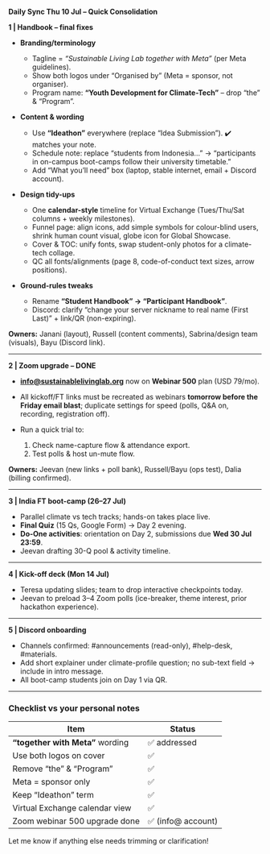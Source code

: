**Daily Sync Thu 10 Jul – Quick Consolidation**

**1 | Handbook – final fixes**

* **Branding/terminology**

  * Tagline = *“Sustainable Living Lab together with Meta”* (per Meta guidelines).
  * Show both logos under “Organised by” (Meta = sponsor, not organiser).
  * Program name: **“Youth Development for Climate-Tech”** – drop “the” & “Program”.
* **Content & wording**

  * Use **“Ideathon”** everywhere (replace “Idea Submission”). ✔️ matches your note.
  * Schedule note: replace “students from Indonesia…” → “participants in on-campus boot-camps follow their university timetable.”
  * Add “What you’ll need” box (laptop, stable internet, email + Discord account).
* **Design tidy-ups**

  * One **calendar-style** timeline for Virtual Exchange (Tues/Thu/Sat columns + weekly milestones).
  * Funnel page: align icons, add simple symbols for colour-blind users, shrink human count visual, globe icon for Global Showcase.
  * Cover & TOC: unify fonts, swap student-only photos for a climate-tech collage.
  * QC all fonts/alignments (page 8, code-of-conduct text sizes, arrow positions).
* **Ground-rules tweaks**

  * Rename **“Student Handbook” → “Participant Handbook”**.
  * Discord: clarify “change your server nickname to real name (First Last)” + link/QR (non-expiring).

**Owners:** Janani (layout), Russell (content comments), Sabrina/design team (visuals), Bayu (Discord link).

---

**2 | Zoom upgrade – DONE**

* **[info@sustainablelivinglab.org](mailto:info@sustainablelivinglab.org)** now on **Webinar 500** plan (USD 79/mo).
* All kickoff/FT links must be recreated as webinars **tomorrow before the Friday email blast**; duplicate settings for speed (polls, Q\&A on, recording, registration off).
* Run a quick trial to:

  1. Check name-capture flow & attendance export.
  2. Test polls & host un-mute flow.

**Owners:** Jeevan (new links + poll bank), Russell/Bayu (ops test), Dalia (billing confirmed).

---

**3 | India FT boot-camp (26–27 Jul)**

* Parallel climate vs tech tracks; hands-on takes place live.
* **Final Quiz** (15 Qs, Google Form) → Day 2 evening.
* **Do-One activities**: orientation on Day 2, submissions due **Wed 30 Jul 23:59**.
* Jeevan drafting 30-Q pool & activity timeline.

---

**4 | Kick-off deck (Mon 14 Jul)**

* Teresa updating slides; team to drop interactive checkpoints today.
* Jeevan to preload 3–4 Zoom polls (ice-breaker, theme interest, prior hackathon experience).

---

**5 | Discord onboarding**

* Channels confirmed: #announcements (read-only), #help-desk, #materials.
* Add short explainer under climate-profile question; no sub-text field → include in intro message.
* All boot-camp students join on Day 1 via QR.

---

### Checklist vs your personal notes

| Item                             | Status            |
| -------------------------------- | ----------------- |
| **“together with Meta”** wording | ✅ addressed       |
| Use both logos on cover          | ✅                 |
| Remove “the” & “Program”         | ✅                 |
| Meta = sponsor only              | ✅                 |
| Keep “Ideathon” term             | ✅                 |
| Virtual Exchange calendar view   | ✅                 |
| Zoom webinar 500 upgrade done    | ✅ (info@ account) |

Let me know if anything else needs trimming or clarification!
